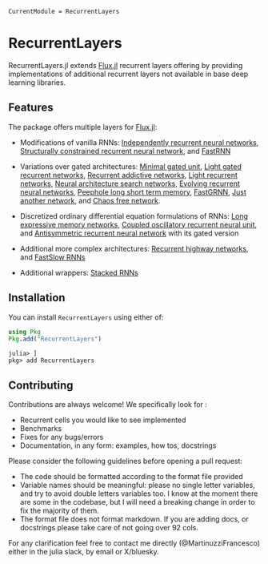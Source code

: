```@meta
CurrentModule = RecurrentLayers
```

# RecurrentLayers

RecurrentLayers.jl extends [Flux.jl](https://github.com/FluxML/Flux.jl)
recurrent layers offering by providing implementations of additional
recurrent layers not available in base deep learning libraries.

## Features

The package offers multiple layers for [Flux.jl](https://github.com/FluxML/Flux.jl):
 - Modifications of vanilla RNNs:
   [Independently recurrent neural networks](https://arxiv.org/abs/1803.04831),
   [Structurally constrained recurrent neural network](https://arxiv.org/pdf/1412.7753), and
   [FastRNN](https://arxiv.org/pdf/1901.02358)

 - Variations over gated architectures:
   [Minimal gated unit](https://arxiv.org/abs/1603.09420),
   [Light gated recurrent networks](https://arxiv.org/abs/1803.10225),
   [Recurrent addictive networks](https://arxiv.org/abs/1705.07393),
   [Light recurrent networks](https://www.mdpi.com/2079-9292/13/16/3204),
   [Neural architecture search networks](https://arxiv.org/abs/1611.01578),
   [Evolving recurrent neural networks](https://proceedings.mlr.press/v37/jozefowicz15.pdf),
   [Peephole long short term memory](https://www.jmlr.org/papers/volume3/gers02a/gers02a.pdf),
   [FastGRNN](https://arxiv.org/pdf/1901.02358),
   [Just another network](https://arxiv.org/abs/1804.04849), and
   [Chaos free network](https://arxiv.org/abs/1612.06212).

 - Discretized ordinary differential equation formulations of RNNs:
   [Long expressive memory networks](https://arxiv.org/pdf/2110.04744), 
   [Coupled oscillatory recurrent neural unit](https://arxiv.org/abs/2010.00951), and
   [Antisymmetric recurrent neural network](https://arxiv.org/abs/1902.09689)
   with its gated version

 - Additional more complex architectures:
   [Recurrent highway networks](https://arxiv.org/pdf/1607.03474),
   and [FastSlow RNNs](https://arxiv.org/abs/1705.08639)

 - Additional wrappers: [Stacked RNNs](https://arxiv.org/pdf/1312.6026)

## Installation

You can install `RecurrentLayers` using either of:

```julia
using Pkg
Pkg.add("RecurrentLayers")
```

```julia_repl
julia> ]
pkg> add RecurrentLayers
```

## Contributing

Contributions are always welcome! We specifically look for :
 - Recurrent cells you would like to see implemented 
 - Benchmarks
 - Fixes for any bugs/errors
 - Documentation, in any form: examples, how tos, docstrings

Please consider the following guidelines before opening a pull request:
 - The code should be formatted according to the format file provided
 - Variable names should be meaningful: please no single letter variables,
   and try to avoid double letters variables too. I know at the moment there are
   some in the codebase, but I will need a breaking change in order to fix the majority of them.
 - The format file does not format markdown. If you are adding docs, or docstrings
   please take care of not going over 92 cols.

For any clarification feel free to contact me directly (@MartinuzziFrancesco)
either in the julia slack, by email or X/bluesky.
